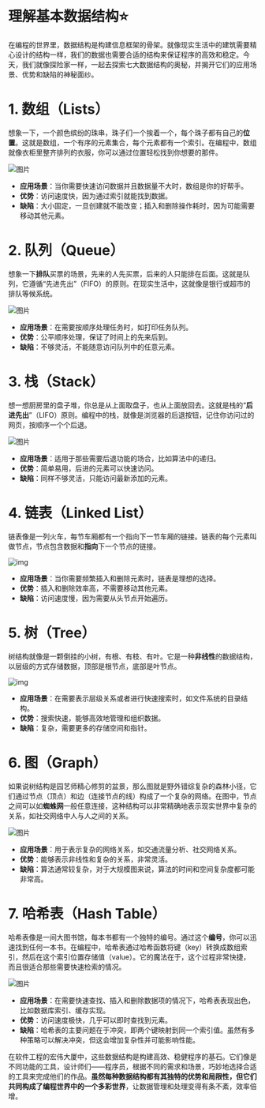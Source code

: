 ​			

# 									**理解基本数据结构⭐**

​			在编程的世界里，数据结构是构建信息框架的骨架。就像现实生活中的建筑需要精心设计的结构一样，我们的数据也需要合适的结构来保证程序的高效和稳定。今天，我们就像探险家一样，一起去探索七大数据结构的奥秘，并揭开它们的应用场景、优势和缺陷的神秘面纱。

# 1. 数组（Lists）

想象一下，一个颜色缤纷的珠串，珠子们一个挨着一个，每个珠子都有自己的**位置**。这就是数组，一个有序的元素集合，每个元素都有一个索引。在编程中，数组就像衣柜里整齐排列的衣服，你可以通过位置轻松找到你想要的那件。

![图片](C:\Users\29405\OneDrive\桌面\数据结构\picture\数组.jpg)



- **应用场景**：当你需要快速访问数据并且数据量不大时，数组是你的好帮手。
- **优势**：访问速度快，因为通过索引就能找到数据。
- **缺陷**：大小固定，一旦创建就不能改变；插入和删除操作耗时，因为可能需要移动其他元素。

# 2. 队列（Queue）

想象一下**排队**买票的场景，先来的人先买票，后来的人只能排在后面。这就是队列，它遵循“先进先出”（FIFO）的原则。在现实生活中，这就像是银行或超市的排队等候系统。

![图片](C:\Users\29405\OneDrive\桌面\数据结构\picture\队列.jpg)



- **应用场景**：在需要按顺序处理任务时，如打印任务队列。
- **优势**：公平顺序处理，保证了时间上的先来后到。
- **缺陷**：不够灵活，不能随意访问队列中的任意元素。

# 3. 栈（Stack）

想一想厨房里的盘子堆，你总是从上面取盘子，也从上面放回去。这就是栈的“**后进先出**”（LIFO）原则。编程中的栈，就像是浏览器的后退按钮，记住你访问过的网页，按顺序一个个后退。

![图片](C:\Users\29405\OneDrive\桌面\数据结构\picture\栈.jpg)



- **应用场景**：适用于那些需要后退功能的场合，比如算法中的递归。
- **优势**：简单易用，后进的元素可以快速访问。
- **缺陷**：同样不够灵活，只能访问最新添加的元素。

# 4. 链表（Linked List）

链表像是一列火车，每节车厢都有一个指向下一节车厢的链接。链表的每个元素叫做节点，节点包含数据和**指向**下一个节点的链接。

![img](C:\Users\29405\OneDrive\桌面\数据结构\picture\链表.jpg)



- **应用场景**：当你需要频繁插入和删除元素时，链表是理想的选择。
- **优势**：插入和删除效率高，不需要移动其他元素。
- **缺陷**：访问速度慢，因为需要从头节点开始遍历。

# 5. 树（Tree）

树结构就像是一颗倒挂的小树，有根、有枝、有叶。它是一种**非线性**的数据结构，以层级的方式存储数据，顶部是根节点，底部是叶节点。

![img](C:\Users\29405\OneDrive\桌面\数据结构\picture\树.jpg)



- **应用场景**：在需要表示层级关系或者进行快速搜索时，如文件系统的目录结构。
- **优势**：搜索快速，能够高效地管理和组织数据。
- **缺陷**：复杂，需要更多的存储空间和指针。

# 6. 图（Graph）

如果说树结构是园艺师精心修剪的盆景，那么图就是野外错综复杂的森林小径，它们通过节点（顶点）和边（连接节点的线）构成了一个复杂的网络。在图中，节点之间可以如**蜘蛛网**一般任意连接，这种结构可以非常精确地表示现实世界中复杂的关系，如社交网络中人与人之间的关系。

![图片](C:\Users\29405\OneDrive\桌面\数据结构\picture\图.jpg)



- **应用场景**：用于表示复杂的网络关系，如交通流量分析、社交网络关系。
- **优势**：能够表示非线性和复杂的关系，非常灵活。
- **缺陷**：算法通常较复杂，对于大规模图来说，算法的时间和空间复杂度都可能非常高。

# 7. 哈希表（Hash Table）

哈希表像是一间大图书馆，每本书都有一个独特的编号。通过这个**编号**，你可以迅速找到任何一本书。在编程中，哈希表通过哈希函数将键（key）转换成数组索引，然后在这个索引位置存储值（value）。它的魔法在于，这个过程非常快捷，而且很适合那些需要快速检索的情况。

![图片](C:\Users\29405\OneDrive\桌面\数据结构\picture\哈希表.jpg)



- **应用场景**：在需要快速查找、插入和删除数据项的情况下，哈希表表现出色，比如数据库索引、缓存实现。
- **优势**：访问速度极快，几乎可以即时查找到元素。
- **缺陷**：哈希表的主要问题在于冲突，即两个键映射到同一个索引值。虽然有多种策略可以解决冲突，但这会增加复杂性并可能影响性能。

在软件工程的宏伟大厦中，这些数据结构是构建高效、稳健程序的基石。它们像是不同功能的工具，设计师们——程序员，根据不同的需求和场景，巧妙地选择合适的工具来完成他们的作品。**虽然每种数据结构都有其独特的优势和局限性，但它们共同构成了编程世界中的一个多彩世界**，让数据管理和处理变得有条不紊，效率倍增。